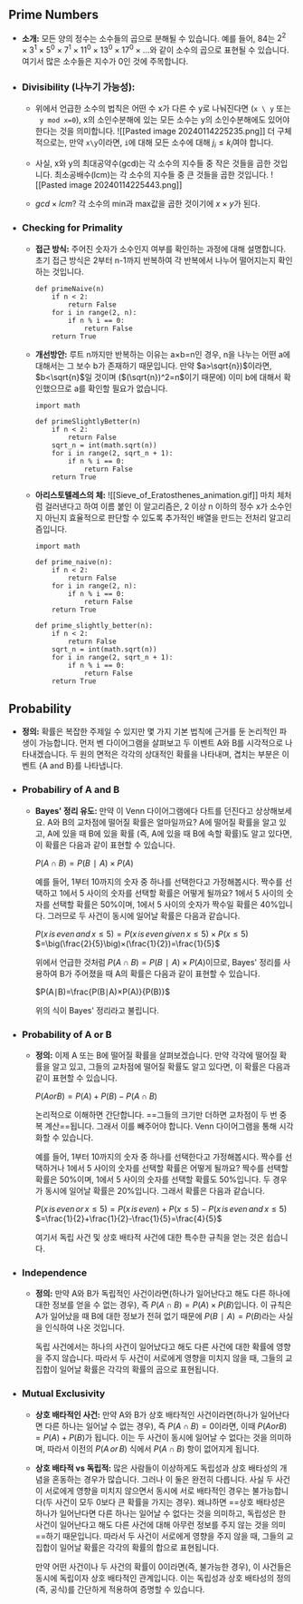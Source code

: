 ## Prime Numbers
- **소개:**
	모든 양의 정수는 소수들의 곱으로 분해될 수 있습니다. 예를 들어, 84는 $2^2×3^1×5^0×7^1×11^0×13^0×17^0×…$와 같이 소수의 곱으로 표현될 수 있습니다. 여기서 많은 소수들은 지수가 0인 것에 주목합니다.
	
- ### Divisibility (나누기 가능성):
	
	- 위에서 언급한 소수의 법칙은 어떤 수 x가 다른 수 y로 나눠진다면 (`x \ y` 또는 ` y mod x=0`), x의 소인수분해에 있는 모든 소수는 y의 소인수분해에도 있어야 한다는 것을 의미합니다. 
		  ![[Pasted image 20240114225235.png]]
		더 구체적으로는, 만약 `x\y`이라면, `i`에 대해 모든 소수에 대해 $j_i≤k_i$여야 합니다.
	    
	- 사실, x와 y의 최대공약수(gcd)는 각 소수의 지수들 중 작은 것들을 곱한 것입니다. 최소공배수(lcm)는 각 소수의 지수들 중 큰 것들을 곱한 것입니다.
	    ![[Pasted image 20240114225443.png]]
	- $gcd \times lcm$?
		각 소수의 min과 max값을 곱한 것이기에 $x \times y$가 된다.
- ### Checking for Primality
	- **접근 방식:**
		주어진 숫자가 소수인지 여부를 확인하는 과정에 대해 설명합니다. 초기 접근 방식은 2부터 n-1까지 반복하여 각 반복에서 나누어 떨어지는지 확인하는 것입니다.
		
		```run-python
		def primeNaive(n)
		    if n < 2:
		        return False
		    for i in range(2, n):
		        if n % i == 0:
		            return False
		    return True
		```
	- **개선방안:**
		루트 n까지만 반복하는 이유는 a×b=n인 경우, n을 나누는 어떤 a에 대해서는 그 보수 b가 존재하기 때문입니다. 만약 $a>\sqrt{n})$이라면, $b<\sqrt{n}$일 것이며 ($(\sqrt{n})^2=n$이기 때문에) 이미 b에 대해서 확인했으므로 a를 확인할 필요가 없습니다.
		```run-python
		import math
		
		def primeSlightlyBetter(n)
		    if n < 2:
		        return False
		    sqrt_n = int(math.sqrt(n))
		    for i in range(2, sqrt_n + 1):
		        if n % i == 0:
		            return False
		    return True
		```
	- **아리스토텔레스의 체:**
		  ![[Sieve_of_Eratosthenes_animation.gif]]
		  마치 체처럼 걸러낸다고 하여 이름 붙인 이 알고리즘은, 2 이상 n 이하의 정수 x가 소수인지 아닌지 효율적으로 판단할 수 있도록 추가적인 배열을 만드는 전처리 알고리즘입니다.
		```run-python
		import math
		
		def prime_naive(n):
		    if n < 2:
		        return False
		    for i in range(2, n):
		        if n % i == 0:
		            return False
		    return True
		
		def prime_slightly_better(n):
		    if n < 2:
		        return False
		    sqrt_n = int(math.sqrt(n))
		    for i in range(2, sqrt_n + 1):
		        if n % i == 0:
		            return False
		    return True
		```
## Probability
- **정의:**
	확률은 복잡한 주제일 수 있지만 몇 가지 기본 법칙에 근거를 둔 논리적인 파생이 가능합니다. 먼저 벤 다이어그램을 살펴보고 두 이벤트 A와 B를 시각적으로 나타내겠습니다. 두 원의 면적은 각각의 상대적인 확률을 나타내며, 겹치는 부분은 이벤트 {A and B}를 나타냅니다.
- ### Probabiliry of A and B
	- **Bayes' 정리 유도:**
		만약 이 Venn 다이어그램에다 다트를 던진다고 상상해보세요. A와 B의 교차점에 떨어질 확률은 얼마일까요? A에 떨어질 확률을 알고 있고, A에 있을 때 B에 있을 확률 (즉, A에 있을 때 B에 속할 확률)도 알고 있다면, 이 확률은 다음과 같이 표현할 수 있습니다.
		
		$P(A∩B)=P(B∣A)×P(A)$
		
		예를 들어, 1부터 10까지의 숫자 중 하나를 선택한다고 가정해봅시다. 짝수를 선택하고 1에서 5 사이의 숫자를 선택할 확률은 어떻게 될까요? 1에서 5 사이의 숫자를 선택할 확률은 50%이며, 1에서 5 사이의 숫자가 짝수일 확률은 40%입니다. 그러므로 두 사건이 동시에 일어날 확률은 다음과 같습니다.
		
		$P(x\,is\,even\,and\,x≤5)=P(x\,is\,even\,given\,x≤5)×P(x≤5)$
		$=\big(\frac{2}{5}\big)×(\frac{1}{2})=\frac{1}{5}$
		
		위에서 언급한 것처럼 $P(A∩B)=P(B∣A)×P(A)$이므로, Bayes' 정리를 사용하여 B가 주어졌을 때 A의 확률은 다음과 같이 표현할 수 있습니다.
		
		$P(A∣B)=\frac{P(B∣A)×P(A)}{P(B)}​$
		
		위의 식이 Bayes' 정리라고 불립니다.
- ### Probability of A or B
	- **정의:**
		이제 A 또는 B에 떨어질 확률을 살펴보겠습니다. 만약 각각에 떨어질 확률을 알고 있고, 그들의 교차점에 떨어질 확률도 알고 있다면, 이 확률은 다음과 같이 표현할 수 있습니다.
		
		$P(A or B)=P(A)+P(B)−P(A∩B)$
		
		논리적으로 이해하면 간단합니다. ==그들의 크기만 더하면 교차점이 두 번 중복 계산==됩니다. 그래서 이를 빼주어야 합니다. Venn 다이어그램을 통해 시각화할 수 있습니다.
		
		예를 들어, 1부터 10까지의 숫자 중 하나를 선택한다고 가정해봅시다. 짝수를 선택하거나 1에서 5 사이의 숫자를 선택할 확률은 어떻게 될까요? 짝수를 선택할 확률은 50%이며, 1에서 5 사이의 숫자를 선택할 확률도 50%입니다. 두 경우가 동시에 일어날 확률은 20%입니다. 그래서 확률은 다음과 같습니다.
		
		$P(x \,is \,even\, or\, x≤5)=P(x\, is\, even)+P(x≤5)−P(x\, is \,even\, and\, x≤5)$
		$=\frac{1}{2}+\frac{1}{2}-\frac{1}{5}=\frac{4}{5}$
		
		여기서 독립 사건 및 상호 배타적 사건에 대한 특수한 규칙을 얻는 것은 쉽습니다.
- ### Independence
	- **정의:**
		만약 A와 B가 독립적인 사건이라면(하나가 일어난다고 해도 다른 하나에 대한 정보를 얻을 수 없는 경우), 즉 $P(A∩B)=P(A)×P(B)$입니다. 이 규칙은 A가 일어났을 때 B에 대한 정보가 전혀 없기 때문에 $P(B∣A)=P(B)$라는 사실을 인식하여 나온 것입니다.
		
		독립 사건에서는 하나의 사건이 일어났다고 해도 다른 사건에 대한 확률에 영향을 주지 않습니다. 따라서 두 사건이 서로에게 영향을 미치지 않을 때, 그들의 교집합이 일어날 확률은 각각의 확률의 곱으로 표현됩니다.
- ### Mutual Exclusivity
	- **상호 배타적인 사건:**
		만약 A와 B가 상호 배타적인 사건이라면(하나가 일어난다면 다른 하나는 일어날 수 없는 경우), 즉 $P(A∩B)=0$이라면, 이때 $P(A or B)=P(A)+P(B)$가 됩니다. 이는 두 사건이 동시에 일어날 수 없다는 것을 의미하며, 따라서 이전의 $P(A\,or\,B)$ 식에서 $P(A∩B)$ 항이 없어지게 됩니다.
		
	- **상호 배타적 vs 독립적:**
		많은 사람들이 이상하게도 독립성과 상호 배타성의 개념을 혼동하는 경우가 많습니다. 그러나 이 둘은 완전히 다릅니다. 사실 두 사건이 서로에게 영향을 미치지 않으면서 동시에 서로 배타적인 경우는 불가능합니다(두 사건이 모두 0보다 큰 확률을 가지는 경우). 왜냐하면 ==상호 배타성은 하나가 일어난다면 다른 하나는 일어날 수 없다는 것을 의미하고, 독립성은 한 사건이 일어난다고 해도 다른 사건에 대해 아무런 정보를 주지 않는 것을 의미==하기 때문입니다. 따라서 두 사건이 서로에게 영향을 주지 않을 때, 그들의 교집합이 일어날 확률은 각각의 확률의 합으로 표현됩니다.
		
		만약 어떤 사건이나 두 사건의 확률이 0이라면(즉, 불가능한 경우), 이 사건들은 동시에 독립이자 상호 배타적인 관계입니다. 이는 독립성과 상호 배타성의 정의(즉, 공식)를 간단하게 적용하여 증명할 수 있습니다.